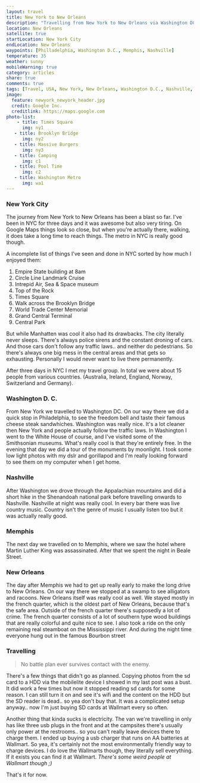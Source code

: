 ```yaml
---
layout: travel
title: New York to New Orleans
description: "Travelling from New York to New Orleans via Washington DC, Nashville and Memphis."
location: New Orleans
satellite: true
startLocation: New York City
endLocation: New Orleans
waypoints: [Philladelphia, Washington D.C., Memphis, Nashville]
temperature: 35
weather: sunny
mobileWarning: true
category: articles
share: true
comments: true
tags: [Travel, USA, New York, New Orleans, Washington D.C., Nashville, Memphis]
image:
  feature: newyork_newyork_header.jpg
  credit: Google Inc.
  creditlink: https://maps.google.com
photo-list:
    - title: Times Square
      img: ny1
   - title: Brooklyn Bridge
      img: ny2
   - title: Massive Burgers
      img: ny3
   - title: Camping
      img: c1
   - title: Pool Time
      img: c2
   - title: Washington Metro
      img: wa1
--- 
```


### New York City
The journey from New York to New Orleans has been a blast so far. I've been in NYC for three days and it was awesome but also very tiring. On Google Maps things look so close, but when you're actually there, walking, it does take a long time to reach things. The metro in NYC is really good though. 

A incomplete list of things I've seen and done in NYC sorted by how much I enjoyed them:

1. Empire State building at 8am
2. Circle Line Landmark Cruise
3. Intrepid Air, Sea & Space museum
4. Top of the Rock
5. Times Square
6. Walk across the Brooklyn Bridge
7. World Trade Center Memorial
8. Grand Central Terminal
9. Central Park

But while Manhatten was cool it also had its drawbacks. The city literally never sleeps. There's always police sirens and the constant droning of cars. And those cars don't follow any traffic laws.. and neither do pedestrians. So there's always one big mess in the central areas and that gets so exhausting. Personally I would never want to live there permanently.

After three days in NYC I met my travel group. In total we were about 15 people from various countries. (Australia, Ireland, England, Norway, Switzerland and Germany).

### Washington D. C.
From New York we travelled to Washington DC. On our way there we did a quick stop in Philadelphia, to see the freedom bell and taste their famous cheese steak sandwhiches. 
Washington was really nice. It's a lot cleaner then New York and people actually follow the traffic laws. In Washington I went to the White House of course, and I've visited some of the Smithsonian museums. What's really cool is that they're entirely free.
In the evening that day we did a tour of the monuments by moonlight. I took some low light photos with my dslr and gorillapod and I'm really looking forward to see them on my computer when I get home.

### Nashville
After Washington we drove through the Appalachian mountains and did a short hike in the Shenandoah national park before travelling onwards to Nashville. Nashville at night was really cool. In every bar there was live country music. Country isn't the genre of music I usually listen too but it was actually really good.

### Memphis
The next day we travelled on to Memphis, where we saw the hotel where Martin Luther King was assassinated. After that we spent the night in Beale Street.

### New Orleans
The day after Memphis we had to get up really early to make the long drive to New Orleans. On our way there we stopped at a swamp to see alligators and racoons. 
New Orleans itself was really cool as well. We stayed mostly in the french quarter, which is the oldest part of New Orleans, because that's the safe area. Outside of the french quarter there's supposedly a lot of crime.
The french quarter consists of a lot of southern type wood buildings that are really colorful and quite nice to see. 
I also took a ride on the only remaining real steamboat on the Mississippi river. And during the night time everyone hung out in the famous Bourbon street

### Travelling 
> No battle plan ever survives contact with the enemy.

There's a few things that didn't go as planned. Copying photos from the sd card to a HDD via the mobilelite device I showed in my last post was a bust. It did work a few times but now it stopped reading sd cards for some reason. I can still turn it on and see it's wifi and the content on the HDD but the SD reader is dead.. so yea don't buy that. It was a complicated setup anyway.. now I'm just buying SD cards at Wallmart every so often. 

Another thing that kinda sucks is electricity. The van we're travelling in only has like three usb plugs in the front and at the campsites there's usually only power at the restrooms.. so you can't  really leave devices there to charge them. I ended up buying a usb charger that runs on AA batteries at Wallmart. So yea, it's certainly not the most environmentally friendly way to charge devices.
I do love the Wallmarts though, they literally sell everything. If it exists you can find it at Wallmart. *There's some weird people at Wallmart though ;)*

That's it for now.